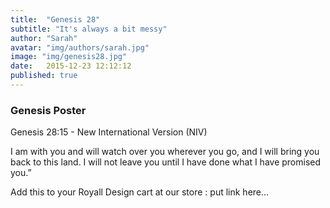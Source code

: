 ```yaml
---
title:  "Genesis 28"
subtitle: "It's always a bit messy"
author: "Sarah"
avatar: "img/authors/sarah.jpg"
image: "img/genesis28.jpg"
date:   2015-12-23 12:12:12
published: true
---
```


### Genesis Poster
Genesis 28:15 - New International Version (NIV)

I am with you and will watch over you wherever you go, and I will bring you back to this land. I will not leave you until I have done what I have promised you.”

Add this to your Royall Design cart at our store : put link here...
